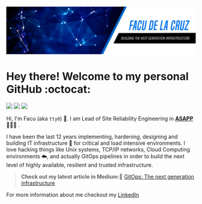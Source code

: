 ![image](https://github.com/fmdlc/fmdlc/raw/master/img/background.jpeg)

# Hey there! Welcome to my personal GitHub :octocat: 

<p>
  <a href="https://www.linkedin.com/in/fmdlc/"> <img src="https://github.com/paulrobertlloyd/socialmediaicons/blob/main/linkedin-24x24.png" /></a>
  <a href="http://www.github.com/fmdlc/"> <img src="https://github.com/paulrobertlloyd/socialmediaicons/blob/main/github_blue-24x24.png" /></a>
  <a href="http://www.twitter.com/_tty0"> <img src="https://github.com/paulrobertlloyd/socialmediaicons/blob/main/twitter-24x24.png" /></a>
</p>

Hi, I'm Facu (aka `tty0`) 👋. I am Lead of Site Reliability Engineering in [**ASAPP**](https://www.asapp.com/) 🧑🏻‍💻 .

I have been the last 12 years implementing, hardening, designing and building IT infrastructure 🔧 for critical and load intensive environments.
I love hacking things like Unix systems, TCP/IP networks, Cloud Computing environments ☁️, and actually GitOps pipelines in order to build the next level of highly available, resilient and trusted infrastructure.

> **Check out my latest article in Medium**:📄 [GitOps: The next generation infrastructure](https://medium.com/@_tty0/infrastructure-evolves-and-at-the-same-time-brings-new-challenges-ebf39bda3907)

For more information about me checkout my [LinkedIn](http://www.kinkedin.com/in/fmdlc)
